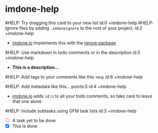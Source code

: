 imdone-help
====
#HELP: Try dragging this card to your new list id:0 +imdone-help
#HELP: Ignore files by adding `.imdoneignore` to the root of your project. id:2 +imdone-help
- [imdone.io](https://imdone.io) implements this with the [ignore package](https://www.npmjs.com/package/ignore)

#HELP: Use markdown in todo comments or in the description id:5 +imdone-help
- **This is a description...**

#HELP: Add tags to your comments like this `+mvp` id:6 +imdone-help

#HELP: Add metadata like this... points:5 id:4 +imdone-help
- [imdone.io](https://imdone.io) adds `id:n` to all your todo comments, so take care to leave that one alone

#HELP: Include subtasks using GFM task lists id:3 +imdone-help
- [ ] A task yet to be done
- [x] This is done
